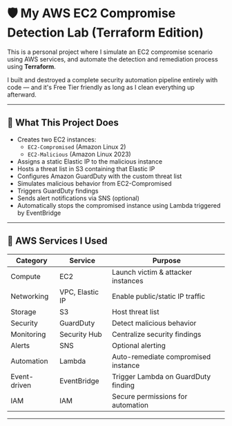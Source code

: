 # 🛡️ My AWS EC2 Compromise Detection Lab (Terraform Edition)

This is a personal project where I simulate an EC2 compromise scenario using AWS services, and automate the detection and remediation process using **Terraform**.

I built and destroyed a complete security automation pipeline entirely with code — and it's Free Tier friendly as long as I clean everything up afterward.

----

## 🚀 What This Project Does

- Creates two EC2 instances:
  - `EC2-Compromised` (Amazon Linux 2)
  - `EC2-Malicious` (Amazon Linux 2023)
- Assigns a static Elastic IP to the malicious instance
- Hosts a threat list in S3 containing that Elastic IP
- Configures Amazon GuardDuty with the custom threat list
- Simulates malicious behavior from EC2-Compromised
- Triggers GuardDuty findings
- Sends alert notifications via SNS (optional)
- Automatically stops the compromised instance using Lambda triggered by EventBridge

---

## 🧰 AWS Services I Used

| Category       | Service         | Purpose                               |
|----------------|------------------|----------------------------------------|
| Compute        | EC2              | Launch victim & attacker instances     |
| Networking     | VPC, Elastic IP  | Enable public/static IP traffic        |
| Storage        | S3               | Host threat list                       |
| Security       | GuardDuty        | Detect malicious behavior              |
| Monitoring     | Security Hub     | Centralize security findings           |
| Alerts         | SNS              | Optional alerting                      |
| Automation     | Lambda           | Auto-remediate compromised instance    |
| Event-driven   | EventBridge      | Trigger Lambda on GuardDuty finding    |
| IAM            | IAM              | Secure permissions for automation      |

---

